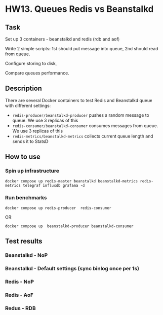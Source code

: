 # HW13. Queues Redis vs Beanstalkd

## Task
Set up 3 containers - beanstalkd and redis (rdb and aof)

Write 2 simple scripts: 1st should put message into queue, 2nd should read from queue.

Configure storing to disk,

Сompare queues performance.

## Description

There are several Docker containers to test Redis and Beanstalkd queue with different settings:

- `redis-producer/beanstalkd-producer` pushes a random message to queue. We use 3 replicas of this
- `redis-consumer/beanstalkd-consumer` consumes messages from queue. We use 3 replicas 
of this
- `redis-metrics/beanstalkd-metrics` collects current queue length and sends it to StatsD

## How to use

### Spin up infrastructure

```
docker compose up redis-master beanstalkd beanstalkd-metrics redis-metrics telegraf influxdb grafana -d
```

### Run benchmarks

```
docker compose up redis-producer  redis-consumer 
```

OR

```
docker compose up  beanstalkd-producer beanstalkd-consumer
```


## Test results

### Beanstalkd - NoP

### Beanstalkd - Default settings (sync binlog once per 1s)

### Redis - NoP

### Redis - AoF

### Redus - RDB

